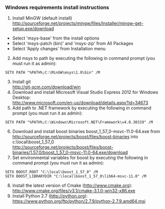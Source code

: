 ### Windows requirements install instructions

1. Install MinGW (default install) <br />
http://sourceforge.net/projects/mingw/files/Installer/mingw-get-setup.exe/download
  * Select 'msys-base' from the install options
  * Select 'msys-patch (bin)' and 'msys-zip' from All Packages
  * Select 'Apply changes' from Installation menu
2. Add msys to path by executing the following in command prompt (you must run it as admin):
```
SETX PATH "%PATH%;C:\MinGW\msys\1.0\bin" /M
```
3. Install git <br />
http://git-scm.com/download/win
4. Download and install Microsoft Visual Studio Express 2012 for Windows Desktop:<br />
http://www.microsoft.com/en-us/download/details.aspx?id=34673
5. Add path to .NET framework by executing the following in command prompt (you must run it as admin):
```
SETX PATH "%PATH%;C:\Windows\Microsoft.NET\Framework\v4.0.30319" /M
```
6. Download and install boost binaries boost_1_57_0-msvc-11.0-64.exe from http://sourceforge.net/projects/boost/files/boost-binaries into c:\local\boost_1_57_0<br />
http://sourceforge.net/projects/boost/files/boost-binaries/1.57.0/boost_1_57_0-msvc-11.0-64.exe/download
7. Set environmental variables for boost by executing the following in command prompt (you must run it as admin):
```
SETX BOOST_ROOT "C:\local\boost_1_57_0" /M
SETX BOOST_LIBRARYDIR "C:\local\boost_1_57_0\lib64-msvc-11.0" /M
```
8. Install the latest version of Cmake (http://www.cmake.org):<br />
http://www.cmake.org/files/v3.1/cmake-3.1.0-win32-x86.exe
9. Install Python 2.7 (http://python.org):<br />
https://www.python.org/ftp/python/2.7.9/python-2.7.9.amd64.msi